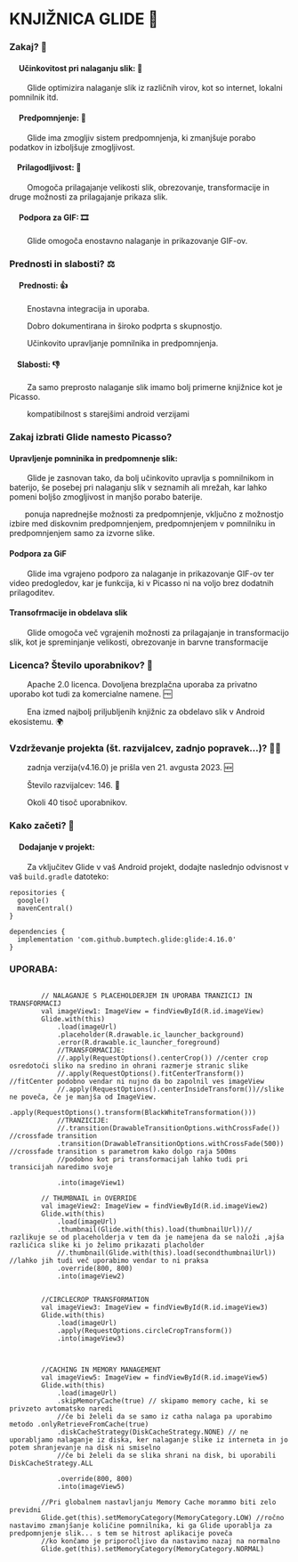 # KNJIŽNICA GLIDE 📱

### Zakaj? 🤔
#### &emsp; Učinkovitost pri nalaganju slik: 🚀
&emsp;&emsp; Glide optimizira nalaganje slik iz različnih virov, kot so internet, lokalni pomnilnik itd.
#### &emsp; Predpomnjenje: 💾
&emsp;&emsp; Glide ima zmogljiv sistem predpomnjenja, ki zmanjšuje porabo podatkov in izboljšuje zmogljivost.
#### &emsp;Prilagodljivost: 🔧
&emsp;&emsp; Omogoča prilagajanje velikosti slik, obrezovanje, transformacije in druge možnosti za prilagajanje prikaza slik.
#### &emsp; Podpora za GIF: 🎞️
&emsp;&emsp; Glide omogoča enostavno nalaganje in prikazovanje GIF-ov.

### Prednosti in slabosti? ⚖️
#### &emsp; Prednosti: 👍
&emsp;&emsp; Enostavna integracija in uporaba.

&emsp;&emsp; Dobro dokumentirana in široko podprta s skupnostjo.

&emsp;&emsp; Učinkovito upravljanje pomnilnika in predpomnjenja.
&emsp;&emsp; 
#### &emsp;Slabosti: 👎
&emsp;&emsp; Za samo preprosto nalaganje slik imamo bolj primerne knjižnice kot je Picasso.

&emsp;&emsp; kompatibilnost s starejšimi android verzijami

### Zakaj izbrati Glide namesto Picasso?
#### Upravljenje pomninika in predpomnenje slik:
&emsp;&emsp; Glide je zasnovan tako, da bolj učinkovito upravlja s pomnilnikom in baterijo, še posebej pri nalaganju slik v seznamih ali mrežah, kar lahko pomeni boljšo zmogljivost in manjšo porabo baterije.

&emsp;&emsp;ponuja naprednejše možnosti za predpomnjenje, vključno z možnostjo izbire med diskovnim predpomnjenjem, predpomnjenjem v pomnilniku in predpomnjenjem samo za izvorne slike.

#### Podpora za GiF
&emsp;&emsp; Glide ima vgrajeno podporo za nalaganje in prikazovanje GIF-ov ter video predogledov, kar je funkcija, ki v Picasso ni na voljo brez dodatnih prilagoditev.

#### Transofrmacije in obdelava slik
&emsp;&emsp;  Glide omogoča več vgrajenih možnosti za prilagajanje in transformacijo slik, kot je spreminjanje velikosti, obrezovanje in barvne transformacije


### Licenca? Število uporabnikov? 📜
&emsp;&emsp; Apache 2.0 licenca. Dovoljena brezplačna uporaba za privatno uporabo kot tudi za komercialne namene. 🆓

&emsp;&emsp; Ena izmed najbolj priljubljenih knjižnic za obdelavo slik v Android ekosistemu. 🌍

### Vzdrževanje projekta (št. razvijalcev, zadnjo popravek…)? 👨‍💻
&emsp;&emsp; zadnja verzija(v4.16.0) je prišla ven 21. avgusta 2023. 🆕

&emsp;&emsp; Število razvijalcev: 146. 👥

&emsp;&emsp; Okoli 40 tisoč uporabnikov.


### Kako začeti? 🚀
#### &emsp; Dodajanje v projekt:
&emsp;&emsp; Za vključitev Glide v vaš Android projekt, dodajte naslednjo odvisnost v vaš `build.gradle` datoteko:
```
repositories {
  google()
  mavenCentral()
}

dependencies {
  implementation 'com.github.bumptech.glide:glide:4.16.0'
}
```

### UPORABA:
```

        // NALAGANJE S PLACEHOLDERJEM IN UPORABA TRANZICIJ IN TRANSFORMACIJ
        val imageView1: ImageView = findViewById(R.id.imageView)
        Glide.with(this)
            .load(imageUrl)
            .placeholder(R.drawable.ic_launcher_background)
            .error(R.drawable.ic_launcher_foreground)
            //TRANSFORMACIJE:
            //.apply(RequestOptions().centerCrop()) //center crop osredotoči sliko na sredino in ohrani razmerje stranic slike
            //.apply(RequestOptions().fitCenterTransform()) //fitCenter podobno vendar ni nujno da bo zapolnil ves imageView
            //.apply(RequestOptions().centerInsideTransform())//slike ne poveča, če je manjša od ImageView.
            .apply(RequestOptions().transform(BlackWhiteTransformation()))
            //TRANZICIJE:
            //.transition(DrawableTransitionOptions.withCrossFade()) //crossfade transition
            .transition(DrawableTransitionOptions.withCrossFade(500)) //crossfade transition s parametrom kako dolgo raja 500ms
            //podobno kot pri transformacijah lahko tudi pri transicijah naredimo svoje

            .into(imageView1)

        // THUMBNAIL in OVERRIDE
        val imageView2: ImageView = findViewById(R.id.imageView2)
        Glide.with(this)
            .load(imageUrl)
            .thumbnail(Glide.with(this).load(thumbnailUrl))// razlikuje se od placeholderja v tem da je namejena da se naloži ,ajša različica slike ki jo želimo prikazati placholder
            //.thumbnail(Glide.with(this).load(secondthumbnailUrl)) //lahko jih tudi več uporabimo vendar to ni praksa
            .override(800, 800)
            .into(imageView2)


        //CIRCLECROP TRANSFORMATION
        val imageView3: ImageView = findViewById(R.id.imageView3)
        Glide.with(this)
            .load(imageUrl)
            .apply(RequestOptions.circleCropTransform())
            .into(imageView3)



        //CACHING IN MEMORY MANAGEMENT
        val imageView5: ImageView = findViewById(R.id.imageView5)
        Glide.with(this)
            .load(imageUrl)
            .skipMemoryCache(true) // skipamo memory cache, ki se privzeto avtomatsko naredi
            //če bi želeli da se samo iz catha nalaga pa uporabimo metodo .onlyRetrieveFromCache(true)
            .diskCacheStrategy(DiskCacheStrategy.NONE) // ne uporabljamo nalaganje iz diska, ker nalaganje slike iz interneta in jo potem shranjevanje na disk ni smiselno
            //če bi želeli da se slika shrani na disk, bi uporabili DiskCacheStrategy.ALL

            .override(800, 800)
            .into(imageView5)

        //Pri globalnem nastavljanju Memory Cache morammo biti zelo previdni
        Glide.get(this).setMemoryCategory(MemoryCategory.LOW) //ročno nastavimo zmanjšanje količine pomnilnika, ki ga Glide uporablja za predpomnjenje slik... s tem se hitrost aplikacije poveča
        //ko končamo je priporočljivo da nastavimo nazaj na normalno
        Glide.get(this).setMemoryCategory(MemoryCategory.NORMAL)

```



